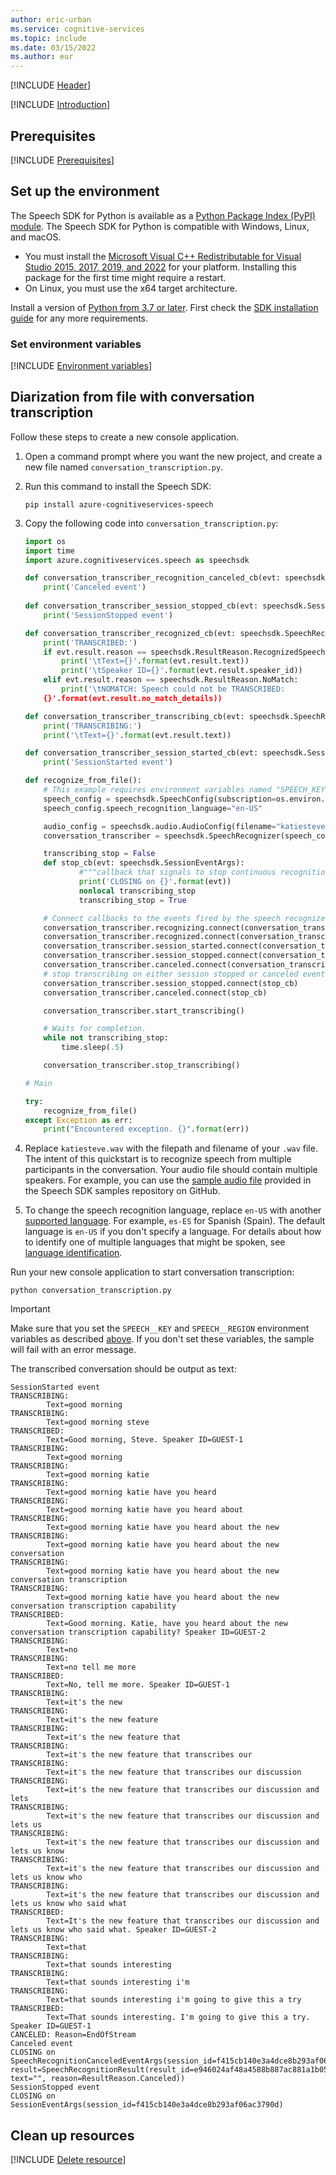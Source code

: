 ```yaml
---
author: eric-urban
ms.service: cognitive-services
ms.topic: include
ms.date: 03/15/2022
ms.author: eur
---
```


[!INCLUDE [Header](../../common/python.md)]

[!INCLUDE [Introduction](intro.md)]

## Prerequisites

[!INCLUDE [Prerequisites](../../common/azure-prerequisites.md)]

## Set up the environment

The Speech SDK for Python is available as a [Python Package Index (PyPI) module](https://pypi.org/project/azure-cognitiveservices-speech/). The Speech SDK for Python is compatible with Windows, Linux, and macOS. 
- You must install the [Microsoft Visual C++ Redistributable for Visual Studio 2015, 2017, 2019, and 2022](/cpp/windows/latest-supported-vc-redist?view=msvc-170&preserve-view=true) for your platform. Installing this package for the first time might require a restart.
- On Linux, you must use the x64 target architecture.

Install a version of [Python from 3.7 or later](https://www.python.org/downloads/). First check the [SDK installation guide](../../../quickstarts/setup-platform.md?pivots=programming-language-python) for any more requirements. 

### Set environment variables

[!INCLUDE [Environment variables](../../common/environment-variables.md)]

## Diarization from file with conversation transcription

Follow these steps to create a new console application.

1. Open a command prompt where you want the new project, and create a new file named `conversation_transcription.py`.
1. Run this command to install the Speech SDK:  
    ```console
    pip install azure-cognitiveservices-speech
    ```
1. Copy the following code into `conversation_transcription.py`: 

    ```Python
    import os
    import time
    import azure.cognitiveservices.speech as speechsdk

    def conversation_transcriber_recognition_canceled_cb(evt: speechsdk.SessionEventArgs):
        print('Canceled event')
        
    def conversation_transcriber_session_stopped_cb(evt: speechsdk.SessionEventArgs):
        print('SessionStopped event')

    def conversation_transcriber_recognized_cb(evt: speechsdk.SpeechRecognitionEventArgs):
        print('TRANSCRIBED:')
        if evt.result.reason == speechsdk.ResultReason.RecognizedSpeech:
            print('\tText={}'.format(evt.result.text))
            print('\tSpeaker ID={}'.format(evt.result.speaker_id))
        elif evt.result.reason == speechsdk.ResultReason.NoMatch:
            print('\tNOMATCH: Speech could not be TRANSCRIBED: 
        {}'.format(evt.result.no_match_details))

    def conversation_transcriber_transcribing_cb(evt: speechsdk.SpeechRecognitionEventArgs):
        print('TRANSCRIBING:')
        print('\tText={}'.format(evt.result.text))

    def conversation_transcriber_session_started_cb(evt: speechsdk.SessionEventArgs):
        print('SessionStarted event')

    def recognize_from_file():
        # This example requires environment variables named "SPEECH_KEY" and "SPEECH_REGION"
        speech_config = speechsdk.SpeechConfig(subscription=os.environ.get('SPEECH_KEY'), region=os.environ.get('SPEECH_REGION'))
        speech_config.speech_recognition_language="en-US"

        audio_config = speechsdk.audio.AudioConfig(filename="katiesteve.wav")
        conversation_transcriber = speechsdk.SpeechRecognizer(speech_config=speech_config, audio_config=audio_config)

        transcribing_stop = False
        def stop_cb(evt: speechsdk.SessionEventArgs):
                #"""callback that signals to stop continuous recognition upon receiving an event `evt`"""
                print('CLOSING on {}'.format(evt))
                nonlocal transcribing_stop
                transcribing_stop = True

        # Connect callbacks to the events fired by the speech recognizer
        conversation_transcriber.recognizing.connect(conversation_transcriber_transcribing_cb)
        conversation_transcriber.recognized.connect(conversation_transcriber_transcribed_cb)
        conversation_transcriber.session_started.connect(conversation_transcriber_session_started_cb)
        conversation_transcriber.session_stopped.connect(conversation_transcriber_session_stopped_cb)
        conversation_transcriber.canceled.connect(conversation_transcriber_recognition_canceled_cb)
        # stop transcribing on either session stopped or canceled events
        conversation_transcriber.session_stopped.connect(stop_cb)
        conversation_transcriber.canceled.connect(stop_cb)

        conversation_transcriber.start_transcribing()

        # Waits for completion.
        while not transcribing_stop:
            time.sleep(.5)

        conversation_transcriber.stop_transcribing()

    # Main
    
    try:
        recognize_from_file()
    except Exception as err:
        print("Encountered exception. {}".format(err))
    ```

1. Replace `katiesteve.wav` with the filepath and filename of your `.wav` file. The intent of this quickstart is to recognize speech from multiple participants in the conversation. Your audio file should contain multiple speakers. For example, you can use the [sample audio file](https://github.com/Azure-Samples/cognitive-services-speech-sdk/blob/master/quickstart/csharp/dotnet/conversation-transcription/helloworld/katiesteve.wav) provided in the Speech SDK samples repository on GitHub.
1. To change the speech recognition language, replace `en-US` with another [supported language](~/articles/cognitive-services/speech-service/supported-languages.md). For example, `es-ES` for Spanish (Spain). The default language is `en-US` if you don't specify a language. For details about how to identify one of multiple languages that might be spoken, see [language identification](~/articles/cognitive-services/speech-service/language-identification.md). 

Run your new console application to start conversation transcription:

```console
python conversation_transcription.py
```

> [!IMPORTANT]
> Make sure that you set the `SPEECH__KEY` and `SPEECH__REGION` environment variables as described [above](#set-environment-variables). If you don't set these variables, the sample will fail with an error message.

The transcribed conversation should be output as text: 

```console
SessionStarted event
TRANSCRIBING: 
        Text=good morning 
TRANSCRIBING: 
        Text=good morning steve 
TRANSCRIBED: 
        Text=Good morning, Steve. Speaker ID=GUEST-1 
TRANSCRIBING: 
        Text=good morning 
TRANSCRIBING: 
        Text=good morning katie 
TRANSCRIBING: 
        Text=good morning katie have you heard 
TRANSCRIBING: 
        Text=good morning katie have you heard about 
TRANSCRIBING: 
        Text=good morning katie have you heard about the new 
TRANSCRIBING: 
        Text=good morning katie have you heard about the new conversation 
TRANSCRIBING: 
        Text=good morning katie have you heard about the new conversation transcription 
TRANSCRIBING: 
        Text=good morning katie have you heard about the new conversation transcription capability 
TRANSCRIBED: 
        Text=Good morning. Katie, have you heard about the new conversation transcription capability? Speaker ID=GUEST-2 
TRANSCRIBING: 
        Text=no 
TRANSCRIBING: 
        Text=no tell me more 
TRANSCRIBED: 
        Text=No, tell me more. Speaker ID=GUEST-1 
TRANSCRIBING: 
        Text=it's the new 
TRANSCRIBING: 
        Text=it's the new feature 
TRANSCRIBING: 
        Text=it's the new feature that 
TRANSCRIBING: 
        Text=it's the new feature that transcribes our 
TRANSCRIBING: 
        Text=it's the new feature that transcribes our discussion 
TRANSCRIBING: 
        Text=it's the new feature that transcribes our discussion and lets 
TRANSCRIBING: 
        Text=it's the new feature that transcribes our discussion and lets us 
TRANSCRIBING: 
        Text=it's the new feature that transcribes our discussion and lets us know 
TRANSCRIBING: 
        Text=it's the new feature that transcribes our discussion and lets us know who 
TRANSCRIBING: 
        Text=it's the new feature that transcribes our discussion and lets us know who said what 
TRANSCRIBED: 
        Text=It's the new feature that transcribes our discussion and lets us know who said what. Speaker ID=GUEST-2 
TRANSCRIBING: 
        Text=that 
TRANSCRIBING: 
        Text=that sounds interesting 
TRANSCRIBING: 
        Text=that sounds interesting i'm 
TRANSCRIBING: 
        Text=that sounds interesting i'm going to give this a try 
TRANSCRIBED: 
        Text=That sounds interesting. I'm going to give this a try. Speaker ID=GUEST-1 
CANCELED: Reason=EndOfStream 
Canceled event
CLOSING on SpeechRecognitionCanceledEventArgs(session_id=f415cb140e3a4dce8b293af06ac3790d, result=SpeechRecognitionResult(result_id=e946024af48a4588b887ac881a1b056a, text="", reason=ResultReason.Canceled))
SessionStopped event
CLOSING on SessionEventArgs(session_id=f415cb140e3a4dce8b293af06ac3790d)
```

## Clean up resources

[!INCLUDE [Delete resource](../../common/delete-resource.md)]
